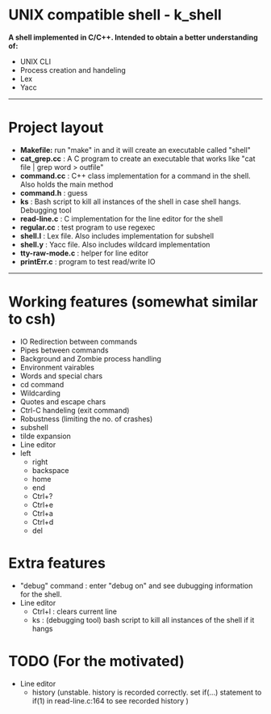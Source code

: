 # UNIX compatible shell - k_shell #

__A shell implemented in C/C++. Intended to obtain a better understanding of:__

+ UNIX CLI
+ Process creation and handeling
+ Lex
+ Yacc

***
# Project layout #
+ **Makefile:** run "make" in and it  will create an executable called "shell"
+ **cat_grep.cc** : A C program to create an executable that works like "cat file | grep word > outfile"
+ **command.cc** : C++ class implementation for a command in the shell. Also holds the main method
+ **command.h** : guess
+ **ks** : Bash script to kill all instances of the shell in case shell hangs. Debugging tool
+ **read-line.c** : C implementation for the line editor for the shell
+ **regular.cc** : test program to use regexec
+ **shell.l** : Lex file. Also includes implementation for subshell
+ **shell.y** : Yacc file. Also includes wildcard implementation
+ **tty-raw-mode.c** : helper for line editor
+ **printErr.c** : program to test read/write IO

***

# Working features (somewhat similar to csh) #
- IO Redirection between commands
- Pipes between commands
- Background and Zombie process handling
- Environment vairables
- Words and special chars
- cd command
- Wildcarding
- Quotes and escape chars
- Ctrl-C handeling (exit command) 
- Robustness (limiting the no. of crashes)
- subshell
- tilde expansion
- Line editor
- left
	* right
	* backspace
	* home
	* end
	* Ctrl+?
	* Ctrl+e
	* Ctrl+a
	* Ctrl+d
	* del

# Extra features #
- "debug" command : enter "debug on" and see dubugging information for the shell.
- Line editor
	+ Ctrl+l : clears current line
	+ ks : (debugging tool) bash script to kill all instances of the shell if it hangs


# TODO (For the motivated) #
- Line editor
	+ history (unstable. history is recorded correctly.
		set if(...) statement to if(1) in read-line.c:164 to see recorded history )



